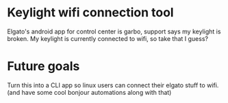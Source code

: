 # Keylight wifi connection tool

Elgato's android app for control center is garbo, support says my keylight is broken.
My keylight is currently connected to wifi, so take that I guess?

# Future goals
Turn this into a CLI app so linux users can connect their elgato stuff to wifi. (and have some cool bonjour automations along with that)